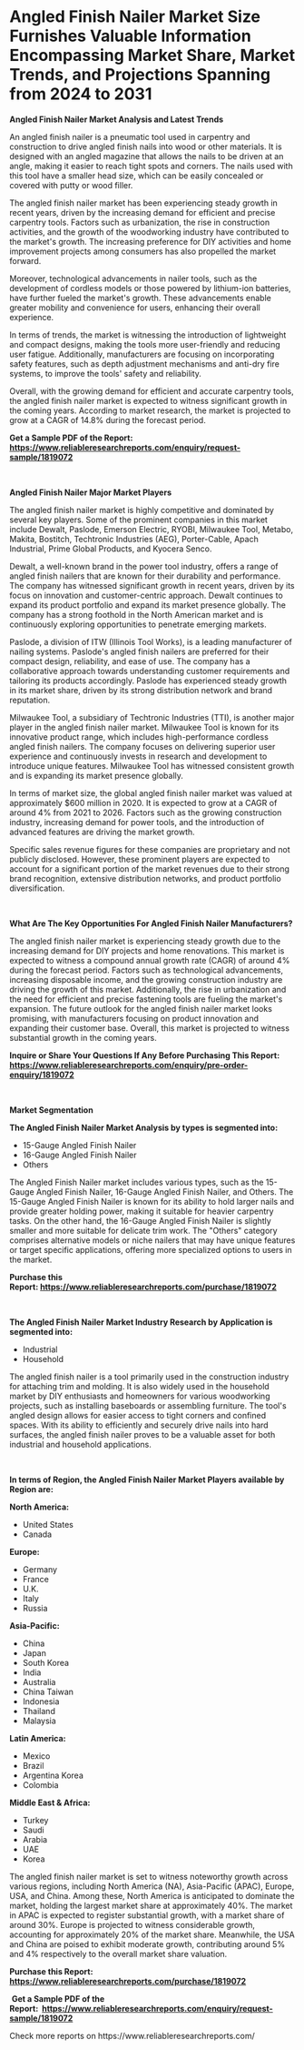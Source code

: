<p><h1>Angled Finish Nailer Market Size Furnishes Valuable Information Encompassing Market Share, Market Trends, and Projections Spanning from 2024 to 2031</h1></p><p><strong>Angled Finish Nailer Market Analysis and Latest Trends</strong></p>
<p><p>An angled finish nailer is a pneumatic tool used in carpentry and construction to drive angled finish nails into wood or other materials. It is designed with an angled magazine that allows the nails to be driven at an angle, making it easier to reach tight spots and corners. The nails used with this tool have a smaller head size, which can be easily concealed or covered with putty or wood filler.</p><p>The angled finish nailer market has been experiencing steady growth in recent years, driven by the increasing demand for efficient and precise carpentry tools. Factors such as urbanization, the rise in construction activities, and the growth of the woodworking industry have contributed to the market's growth. The increasing preference for DIY activities and home improvement projects among consumers has also propelled the market forward.</p><p>Moreover, technological advancements in nailer tools, such as the development of cordless models or those powered by lithium-ion batteries, have further fueled the market's growth. These advancements enable greater mobility and convenience for users, enhancing their overall experience.</p><p>In terms of trends, the market is witnessing the introduction of lightweight and compact designs, making the tools more user-friendly and reducing user fatigue. Additionally, manufacturers are focusing on incorporating safety features, such as depth adjustment mechanisms and anti-dry fire systems, to improve the tools' safety and reliability.</p><p>Overall, with the growing demand for efficient and accurate carpentry tools, the angled finish nailer market is expected to witness significant growth in the coming years. According to market research, the market is projected to grow at a CAGR of 14.8% during the forecast period.</p></p>
<p><strong>Get a Sample PDF of the Report:&nbsp; <a href="https://www.reliableresearchreports.com/enquiry/request-sample/1819072">https://www.reliableresearchreports.com/enquiry/request-sample/1819072</a></strong></p>
<p>&nbsp;</p>
<p><strong>Angled Finish Nailer Major Market Players</strong></p>
<p><p>The angled finish nailer market is highly competitive and dominated by several key players. Some of the prominent companies in this market include Dewalt, Paslode, Emerson Electric, RYOBI, Milwaukee Tool, Metabo, Makita, Bostitch, Techtronic Industries (AEG), Porter-Cable, Apach Industrial, Prime Global Products, and Kyocera Senco.</p><p>Dewalt, a well-known brand in the power tool industry, offers a range of angled finish nailers that are known for their durability and performance. The company has witnessed significant growth in recent years, driven by its focus on innovation and customer-centric approach. Dewalt continues to expand its product portfolio and expand its market presence globally. The company has a strong foothold in the North American market and is continuously exploring opportunities to penetrate emerging markets.</p><p>Paslode, a division of ITW (Illinois Tool Works), is a leading manufacturer of nailing systems. Paslode's angled finish nailers are preferred for their compact design, reliability, and ease of use. The company has a collaborative approach towards understanding customer requirements and tailoring its products accordingly. Paslode has experienced steady growth in its market share, driven by its strong distribution network and brand reputation.</p><p>Milwaukee Tool, a subsidiary of Techtronic Industries (TTI), is another major player in the angled finish nailer market. Milwaukee Tool is known for its innovative product range, which includes high-performance cordless angled finish nailers. The company focuses on delivering superior user experience and continuously invests in research and development to introduce unique features. Milwaukee Tool has witnessed consistent growth and is expanding its market presence globally.</p><p>In terms of market size, the global angled finish nailer market was valued at approximately $600 million in 2020. It is expected to grow at a CAGR of around 4% from 2021 to 2026. Factors such as the growing construction industry, increasing demand for power tools, and the introduction of advanced features are driving the market growth.</p><p>Specific sales revenue figures for these companies are proprietary and not publicly disclosed. However, these prominent players are expected to account for a significant portion of the market revenues due to their strong brand recognition, extensive distribution networks, and product portfolio diversification.</p></p>
<p>&nbsp;</p>
<p><strong>What Are The Key Opportunities For Angled Finish Nailer Manufacturers?</strong></p>
<p><p>The angled finish nailer market is experiencing steady growth due to the increasing demand for DIY projects and home renovations. This market is expected to witness a compound annual growth rate (CAGR) of around 4% during the forecast period. Factors such as technological advancements, increasing disposable income, and the growing construction industry are driving the growth of this market. Additionally, the rise in urbanization and the need for efficient and precise fastening tools are fueling the market's expansion. The future outlook for the angled finish nailer market looks promising, with manufacturers focusing on product innovation and expanding their customer base.  Overall, this market is projected to witness substantial growth in the coming years.</p></p>
<p><strong>Inquire or Share Your Questions If Any Before Purchasing This Report: <a href="https://www.reliableresearchreports.com/enquiry/pre-order-enquiry/1819072">https://www.reliableresearchreports.com/enquiry/pre-order-enquiry/1819072</a></strong></p>
<p>&nbsp;</p>
<p><strong>Market Segmentation</strong></p>
<p><strong>The Angled Finish Nailer Market Analysis by types is segmented into:</strong></p>
<p><ul><li>15-Gauge Angled Finish Nailer</li><li>16-Gauge Angled Finish Nailer</li><li>Others</li></ul></p>
<p><p>The Angled Finish Nailer market includes various types, such as the 15-Gauge Angled Finish Nailer, 16-Gauge Angled Finish Nailer, and Others. The 15-Gauge Angled Finish Nailer is known for its ability to hold larger nails and provide greater holding power, making it suitable for heavier carpentry tasks. On the other hand, the 16-Gauge Angled Finish Nailer is slightly smaller and more suitable for delicate trim work. The "Others" category comprises alternative models or niche nailers that may have unique features or target specific applications, offering more specialized options to users in the market.</p></p>
<p><strong>Purchase this Report:&nbsp;<a href="https://www.reliableresearchreports.com/purchase/1819072">https://www.reliableresearchreports.com/purchase/1819072</a></strong></p>
<p>&nbsp;</p>
<p><strong>The Angled Finish Nailer Market Industry Research by Application is segmented into:</strong></p>
<p><ul><li>Industrial</li><li>Household</li></ul></p>
<p><p>The angled finish nailer is a tool primarily used in the construction industry for attaching trim and molding. It is also widely used in the household market by DIY enthusiasts and homeowners for various woodworking projects, such as installing baseboards or assembling furniture. The tool's angled design allows for easier access to tight corners and confined spaces. With its ability to efficiently and securely drive nails into hard surfaces, the angled finish nailer proves to be a valuable asset for both industrial and household applications.</p></p>
<p>&nbsp;</p>
<p><strong>In terms of Region, the Angled Finish Nailer Market Players available by Region are:</strong></p>
<p>
    <p> <strong> North America: </strong>
        <ul>
            <li>United States</li>
            <li>Canada</li>
        </ul>
        </p> 
    <p> <strong> Europe: </strong>
        <ul>
            <li>Germany</li>
            <li>France</li>
            <li>U.K.</li>
            <li>Italy</li>
            <li>Russia</li>
        </ul>
        </p> 
    <p> <strong> Asia-Pacific: </strong>
        <ul>
            <li>China</li>
            <li>Japan</li>
            <li>South Korea</li>
            <li>India</li>
            <li>Australia</li>
            <li>China Taiwan</li>
            <li>Indonesia</li>
            <li>Thailand</li>
            <li>Malaysia</li>
        </ul>
        </p> 
    <p> <strong> Latin America: </strong>
        <ul>
            <li>Mexico</li>
            <li>Brazil</li>
            <li>Argentina Korea</li>
            <li>Colombia</li>
        </ul>
        </p> 
    <p> <strong> Middle East & Africa: </strong>
        <ul>
            <li>Turkey</li>
            <li>Saudi</li>
            <li>Arabia</li>
            <li>UAE</li>
            <li>Korea</li>
        </ul>
    </p>
    </p>
<p><p>The angled finish nailer market is set to witness noteworthy growth across various regions, including North America (NA), Asia-Pacific (APAC), Europe, USA, and China. Among these, North America is anticipated to dominate the market, holding the largest market share at approximately 40%. The market in APAC is expected to register substantial growth, with a market share of around 30%. Europe is projected to witness considerable growth, accounting for approximately 20% of the market share. Meanwhile, the USA and China are poised to exhibit moderate growth, contributing around 5% and 4% respectively to the overall market share valuation.</p></p>
<p><strong>Purchase this Report: <a href="https://www.reliableresearchreports.com/purchase/1819072">https://www.reliableresearchreports.com/purchase/1819072</a></strong></p>
<p>&nbsp;<strong>Get a Sample PDF of the Report:&nbsp;&nbsp;<a href="https://www.reliableresearchreports.com/enquiry/request-sample/1819072">https://www.reliableresearchreports.com/enquiry/request-sample/1819072</a></strong></p>
<p><strong></strong></p>
<p>Check more reports on https://www.reliableresearchreports.com/</p>